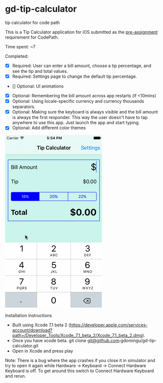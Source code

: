 # gd-tip-calculator
tip calculator for code path

This is a Tip Calculator application for iOS submitted as the [pre-assignment](https://gist.github.com/timothy1ee/7747214) requirement for CodePath.

Time spent: ~7

Completed:

* [x] Required: User can enter a bill amount, choose a tip percentage, and see the tip and total values.
* [x] Required: Settings page to change the default tip percentage.
* [] Optional: UI animations
* [x] Optional: Remembering the bill amount across app restarts (if <10mins)
* [x] Optional: Using locale-specific currency and currency thousands separators.
* [x] Optional: Making sure the keyboard is always visible and the bill amount is always the first responder. This way the user doesn't have to tap anywhere to use this app. Just launch the app and start typing.
* [x] Optional: Add different color themes

![Video Walkthrough](tip-calc-demo.gif)

Installation Instructions
- Built using Xcode 7.1 beta 2 (https://developer.apple.com/services-account/download?path=/Developer_Tools/Xcode_7.1_beta_2/Xcode_7.1_beta_2.dmg).
- Once you have xcode beta. git clone git@github.com:gdomingu/gd-tip-calculator.git
- Open in Xcode and press play

Note: There is a bug where the app crashes if you close it in simulator and try to open it again while Hardware -> Keyboard -> Connect Hardware Keyboard is off. To get around this switch to Connect Hardware Keyboard and rerun.
